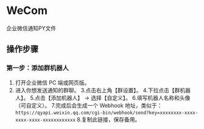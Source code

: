# WeCom
企业微信通知PY文件

## 操作步骤
### 第一步：添加群机器人

1. 打开企业微信 PC 端或网页版。
2. 进入你想发送通知的群聊。
3.点击右上角【群设置】。
4.下拉点击【群机器人】。
5.点击【添加机器人】 → 选择【自定义】。
6.填写机器人名称和头像（可自定义）。
7.完成后会生成一个 Webhook 地址，类似于：
`https://qyapi.weixin.qq.com/cgi-bin/webhook/send?key=xxxxxxxx-xxxx-xxxx-xxxx-xxxxxxxxxxxx`
8.复制此链接，保存备用。

